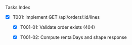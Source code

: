 Tasks Index

- [x] T001: Implement GET /api/orders/:id/lines
  - [x] T001-01: Validate order exists (404)
  - [x] T001-02: Compute rentalDays and shape response

